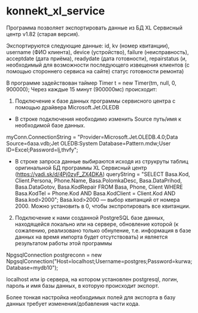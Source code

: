 # konnekt_xl_service

Программа позволяет экспортировать данные из БД XL Сервисный центр v1.82 (старая версия).

Экспортируются следующие данные:
id, kv (номер квитанции), username (ФИО клиента), device (устройство), 
failure (неисправность), acceptdate (дата приёма), readydate (дата готовности),
repairstatus (и, необходимый для возможности последующего извещения клиентов (с помощью стороннего сервиса на сайте) статус готовности ремонта)


В программе задействован таймер
Timer t = new Timer(tm, null, 0, 900000);
Через каждые 15 минут (900000мс) происходит:
1) Подключение к базе данных программы сервисного центра с помощью драйвера Microsoft.Jet.OLEDB 
* В строке подключения необходимо изменить Source путь/имя к необходимой базе данных.

myConn.ConnectionString = "Provider=Microsoft.Jet.OLEDB.4.0;Data Source=база.vdb;Jet OLEDB:System Database=Pattern.mdw;User ID=Excel;Password=lj,thvfy";

* В строке запроса данные выбираются исходя из струкруты таблиц оригинальной БД программы XL Сервисный центр (https://yadi.sk/d/4Pj0zyF_ZX4DKA)
queryString = "SELECT Basa.Kod, Client.Persona,  Phone.Name, Basa.PolomkaDesc, Basa.DataPrihod,  Basa.DataGotov, Basa.KodRepair FROM Basa, Phone, Client WHERE Basa.KodTel = Phone.Kod AND Basa.KodClient = Client.Kod AND Basa.kod>2000";
Basa.kod>2000  — выбор квитанций от номера 2000. Можно установить в 0, чтобы экспротировать все квитанции.
2) Подключение к нами созданной PostgreSQL базе данных, находящейся локально или на сервере,
обновление которой (к сожалению, реализовано только обнуление, т.е. информация в базе данных на время импорта будет отсутствовать)
и является результатом работы этой программы

NpgsqlConnection postgreconn = new NpgsqlConnection("Host=localhost;Username=postgres;Password=kurwa;Database=mydb10");

localhost или ip сервера, на котором установлен postgresql, логин, пароль и имя базы данных, в которую происходит экспорт.

Более тонкая настройка необходимых полей для экспорта в базу данных требует изменения/добавления части кода.

